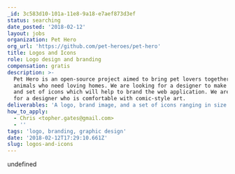 ```yaml
---
_id: 3c583d10-101a-11e8-9a18-e7aef873d3ef
status: searching
date_posted: '2018-02-12'
layout: jobs
organization: Pet Hero
org_url: 'https://github.com/pet-heroes/pet-hero'
title: Logos and Icons
role: Logo design and branding
compensation: gratis
description: >-
  Pet Hero is an open-source project aimed to bring pet lovers together with
  animals who need loving homes. We are looking for a designer to make our logo
  and set of icons which will help to brand the web application. We are looking
  for a designer who is comfortable with comic-style art.
deliverables: 'A logo, brand image, and a set of icons ranging in size'
how_to_apply:
  - Chris <topher.gates@gmail.com>
  - ''
tags: 'logo, branding, graphic design'
date: '2018-02-12T17:29:10.661Z'
slug: logos-and-icons
---
```

undefined
